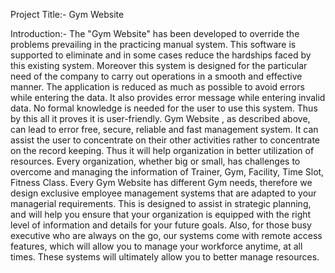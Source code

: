 Project Title:- Gym Website

Introduction:-
The "Gym Website" has been developed to override the problems prevailing in the
practicing manual system. This software is supported to eliminate and in some cases
reduce the hardships faced by this existing system. Moreover this system is designed
for the particular need of the company to carry out operations in a smooth and effective
manner.
The application is reduced as much as possible to avoid errors while entering the data.
It also provides error message while entering invalid data. No formal knowledge is
needed for the user to use this system. Thus by this all it proves it is user-friendly. Gym
Website , as described above, can lead to error free, secure, reliable and fast
management system. It can assist the user to concentrate on their other activities rather
to concentrate on the record keeping. Thus it will help organization in better utilization of
resources.
Every organization, whether big or small, has challenges to overcome and managing
the information of Trainer, Gym, Facility, Time Slot, Fitness Class. Every Gym Website
has different Gym needs, therefore we design exclusive employee management
systems that are adapted to your managerial requirements. This is designed to assist in
strategic planning, and will help you ensure that your organization is equipped with the
right level of information and details for your future goals. Also, for those busy executive
who are always on the go, our systems come with remote access features, which will
allow you to manage your workforce anytime, at all times. These systems will ultimately
allow you to better manage resources.



